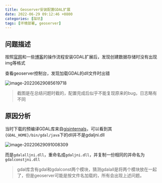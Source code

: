 ```yaml
---
title: Geoserver安装配置GDAL扩展
date: 2022-06-29 09:12:46 +0800
categories: [踩坑]
tags: [环境部署, geoserver]
---
```


## 问题描述

按照[官网](https://docs.geoserver.org/stable/en/user/data/raster/gdal.html#installing-gdal-extension)和一些[博客](https://blog.csdn.net/ys_ys_y/article/details/106499154)的操作流程安装GDAL扩展后，发现创建数据存储时没有出现img等格式

查看geoserver控制台，发现加载GDAL的dll文件时出错

![image-20220629085619718](http://qiniu.rainna.xyz/202206290856915.png)

> 截图是在总结问题时截的，配置完成后似乎不能复现原来的bug，日志略有不同



## 原因分析

当时下载的预编译GDAL库来自[gisinternals](https://www.gisinternals.com/release.php)，可以看到其`{GDAL_HOME}/bin/gdal/java`下的dll并不是gdaljni.dll

![image-20220629091008309](http://qiniu.rainna.xyz/202206290910407.png)

而是`gdalalljni.dll`，重命名成`gdaljni.dll`，并复制一份相同的并命名为`gdalconstjni.dll`

> gdal库含有gdal和gdalconst两个模块，猜测gdalall是将两个模块放在一起了，但是geoserver可能是按文件名加载的，所有会出现上述问题。